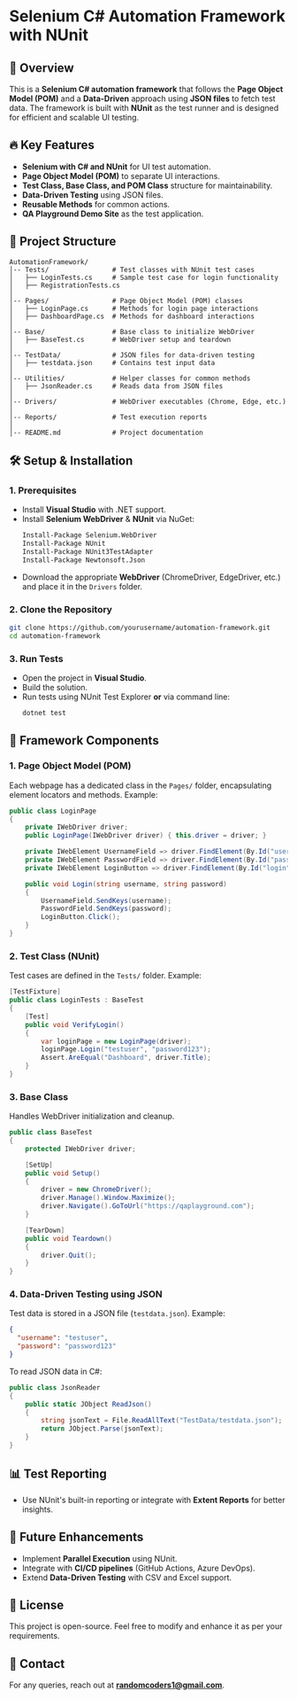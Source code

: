 # Selenium C# Automation Framework with NUnit

## 📌 Overview
This is a **Selenium C# automation framework** that follows the **Page Object Model (POM)** and a **Data-Driven** approach using **JSON files** to fetch test data. The framework is built with **NUnit** as the test runner and is designed for efficient and scalable UI testing.

## 🔥 Key Features
- **Selenium with C# and NUnit** for UI test automation.
- **Page Object Model (POM)** to separate UI interactions.
- **Test Class, Base Class, and POM Class** structure for maintainability.
- **Data-Driven Testing** using JSON files.
- **Reusable Methods** for common actions.
- **QA Playground Demo Site** as the test application.

## 📂 Project Structure
```
AutomationFramework/
│-- Tests/                # Test classes with NUnit test cases
│   ├── LoginTests.cs     # Sample test case for login functionality
│   ├── RegistrationTests.cs
│
│-- Pages/                # Page Object Model (POM) classes
│   ├── LoginPage.cs      # Methods for login page interactions
│   ├── DashboardPage.cs  # Methods for dashboard interactions
│
│-- Base/                 # Base class to initialize WebDriver
│   ├── BaseTest.cs       # WebDriver setup and teardown
│
│-- TestData/             # JSON files for data-driven testing
│   ├── testdata.json     # Contains test input data
│
│-- Utilities/            # Helper classes for common methods
│   ├── JsonReader.cs     # Reads data from JSON files
│
│-- Drivers/              # WebDriver executables (Chrome, Edge, etc.)
│
│-- Reports/              # Test execution reports
│
│-- README.md             # Project documentation
```

## 🛠️ Setup & Installation
### **1. Prerequisites**
- Install **Visual Studio** with .NET support.
- Install **Selenium WebDriver** & **NUnit** via NuGet:
  ```sh
  Install-Package Selenium.WebDriver
  Install-Package NUnit
  Install-Package NUnit3TestAdapter
  Install-Package Newtonsoft.Json
  ```
- Download the appropriate **WebDriver** (ChromeDriver, EdgeDriver, etc.) and place it in the `Drivers` folder.

### **2. Clone the Repository**
```sh
git clone https://github.com/yourusername/automation-framework.git
cd automation-framework
```

### **3. Run Tests**
- Open the project in **Visual Studio**.
- Build the solution.
- Run tests using NUnit Test Explorer **or** via command line:
  ```sh
  dotnet test
  ```

## 📌 Framework Components
### **1. Page Object Model (POM)**
Each webpage has a dedicated class in the `Pages/` folder, encapsulating element locators and methods. Example:
```csharp
public class LoginPage
{
    private IWebDriver driver;
    public LoginPage(IWebDriver driver) { this.driver = driver; }

    private IWebElement UsernameField => driver.FindElement(By.Id("username"));
    private IWebElement PasswordField => driver.FindElement(By.Id("password"));
    private IWebElement LoginButton => driver.FindElement(By.Id("login"));

    public void Login(string username, string password)
    {
        UsernameField.SendKeys(username);
        PasswordField.SendKeys(password);
        LoginButton.Click();
    }
}
```

### **2. Test Class (NUnit)**
Test cases are defined in the `Tests/` folder. Example:
```csharp
[TestFixture]
public class LoginTests : BaseTest
{
    [Test]
    public void VerifyLogin()
    {
        var loginPage = new LoginPage(driver);
        loginPage.Login("testuser", "password123");
        Assert.AreEqual("Dashboard", driver.Title);
    }
}
```

### **3. Base Class**
Handles WebDriver initialization and cleanup.
```csharp
public class BaseTest
{
    protected IWebDriver driver;

    [SetUp]
    public void Setup()
    {
        driver = new ChromeDriver();
        driver.Manage().Window.Maximize();
        driver.Navigate().GoToUrl("https://qaplayground.com");
    }

    [TearDown]
    public void Teardown()
    {
        driver.Quit();
    }
}
```

### **4. Data-Driven Testing using JSON**
Test data is stored in a JSON file (`testdata.json`). Example:
```json
{
  "username": "testuser",
  "password": "password123"
}
```
To read JSON data in C#:
```csharp
public class JsonReader
{
    public static JObject ReadJson()
    {
        string jsonText = File.ReadAllText("TestData/testdata.json");
        return JObject.Parse(jsonText);
    }
}
```

## 📊 Test Reporting
- Use NUnit's built-in reporting or integrate with **Extent Reports** for better insights.

## 🚀 Future Enhancements
- Implement **Parallel Execution** using NUnit.
- Integrate with **CI/CD pipelines** (GitHub Actions, Azure DevOps).
- Extend **Data-Driven Testing** with CSV and Excel support.

## 📜 License
This project is open-source. Feel free to modify and enhance it as per your requirements.

## 📩 Contact
For any queries, reach out at **randomcoders1@gmail.com**.

